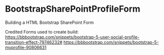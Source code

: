 # BootstrapSharePointProfileForm
Building a HTML Bootstrap SharePoint Form

Credited Forms used to create build:
https://bbbootstrap.com/snippets/bootstrap-5-user-social-profile-transition-effect-79746232#
https://bbbootstrap.com/snippets/bootstrap-5-myprofile-90806631
